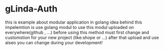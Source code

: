 # gLinda-Auth

this is example about modular application in golang
idea behind this impelemtion is use golang modul to use this modul uploaded on everywhere(github , ...)
before using this method must first change and customstion for your new project (like:shope or ...) after that upload and use alseo you can change during your development!
